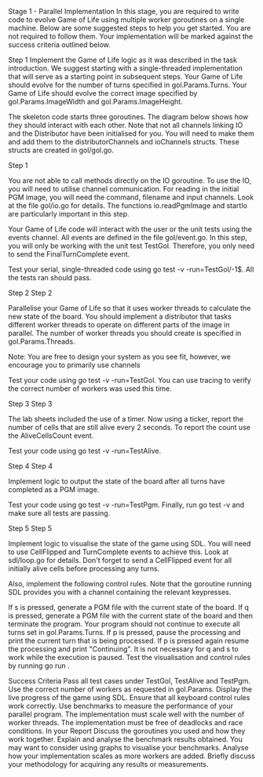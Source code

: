 Stage 1 - Parallel Implementation
In this stage, you are required to write code to evolve Game of Life using multiple worker goroutines on a single machine. Below are some suggested steps to help you get started. You are not required to follow them. Your implementation will be marked against the success criteria outlined below.

Step 1
Implement the Game of Life logic as it was described in the task introduction. We suggest starting with a single-threaded implementation that will serve as a starting point in subsequent steps. Your Game of Life should evolve for the number of turns specified in gol.Params.Turns. Your Game of Life should evolve the correct image specified by gol.Params.ImageWidth and gol.Params.ImageHeight.

The skeleton code starts three goroutines. The diagram below shows how they should interact with each other. Note that not all channels linking IO and the Distributor have been initialised for you. You will need to make them and add them to the distributorChannels and ioChannels structs. These structs are created in gol/gol.go.

Step 1

You are not able to call methods directly on the IO goroutine. To use the IO, you will need to utilise channel communication. For reading in the initial PGM image, you will need the command, filename and input channels. Look at the file gol/io.go for details. The functions io.readPgmImage and startIo are particularly important in this step.

Your Game of Life code will interact with the user or the unit tests using the events channel. All events are defined in the file gol/event.go. In this step, you will only be working with the unit test TestGol. Therefore, you only need to send the FinalTurnComplete event.

Test your serial, single-threaded code using go test -v -run=TestGol/-1$. All the tests ran should pass.

Step 2
Step 2

Parallelise your Game of Life so that it uses worker threads to calculate the new state of the board. You should implement a distributor that tasks different worker threads to operate on different parts of the image in parallel. The number of worker threads you should create is specified in gol.Params.Threads.

Note: You are free to design your system as you see fit, however, we encourage you to primarily use channels

Test your code using go test -v -run=TestGol. You can use tracing to verify the correct number of workers was used this time.

Step 3
Step 3

The lab sheets included the use of a timer. Now using a ticker, report the number of cells that are still alive every 2 seconds. To report the count use the AliveCellsCount event.

Test your code using go test -v -run=TestAlive.

Step 4
Step 4

Implement logic to output the state of the board after all turns have completed as a PGM image.

Test your code using go test -v -run=TestPgm. Finally, run go test -v and make sure all tests are passing.

Step 5
Step 5

Implement logic to visualise the state of the game using SDL. You will need to use CellFlipped and TurnComplete events to achieve this. Look at sdl/loop.go for details. Don't forget to send a CellFlipped event for all initially alive cells before processing any turns.

Also, implement the following control rules. Note that the goroutine running SDL provides you with a channel containing the relevant keypresses.

If s is pressed, generate a PGM file with the current state of the board.
If q is pressed, generate a PGM file with the current state of the board and then terminate the program. Your program should not continue to execute all turns set in gol.Params.Turns.
If p is pressed, pause the processing and print the current turn that is being processed. If p is pressed again resume the processing and print "Continuing". It is not necessary for q and s to work while the execution is paused.
Test the visualisation and control rules by running go run .

Success Criteria
Pass all test cases under TestGol, TestAlive and TestPgm.
Use the correct number of workers as requested in gol.Params.
Display the live progress of the game using SDL.
Ensure that all keyboard control rules work correctly.
Use benchmarks to measure the performance of your parallel program.
The implementation must scale well with the number of worker threads.
The implementation must be free of deadlocks and race conditions.
In your Report
Discuss the goroutines you used and how they work together.
Explain and analyse the benchmark results obtained. You may want to consider using graphs to visualise your benchmarks.
Analyse how your implementation scales as more workers are added.
Briefly discuss your methodology for acquiring any results or measurements.